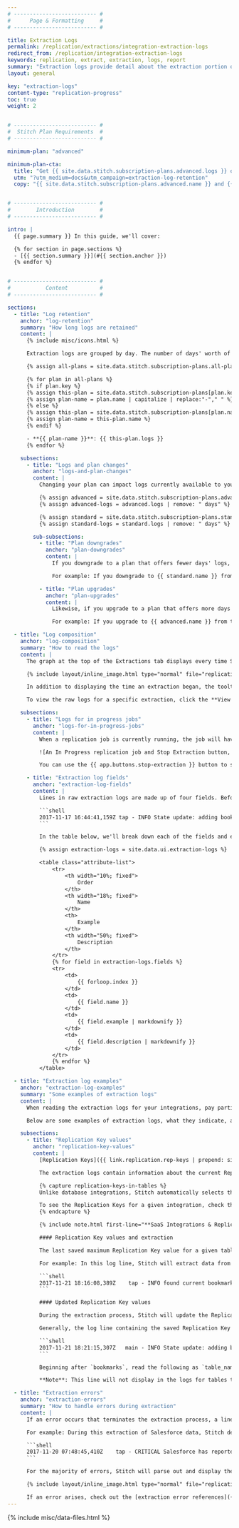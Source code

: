```yaml
---
# -------------------------- #
#      Page & Formatting     #
# -------------------------- #

title: Extraction Logs
permalink: /replication/extractions/integration-extraction-logs
redirect_from: /replication/integration-extraction-logs
keywords: replication, extract, extraction, logs, report
summary: "Extraction logs provide detail about the extraction portion of the replication process for a given integration."
layout: general

key: "extraction-logs"
content-type: "replication-progress"
toc: true
weight: 2


# -------------------------- #
#  Stitch Plan Requirements  #
# -------------------------- #

minimum-plan: "advanced"

minimum-plan-cta:
  title: "Get {{ site.data.stitch.subscription-plans.advanced.logs }} of Extraction Logs"
  utm: "?utm_medium=docs&utm_campaign=extraction-log-retention"
  copy: "{{ site.data.stitch.subscription-plans.advanced.name }} and {{ site.data.stitch.subscription-plans.premium.name }} plans come with {{ site.data.stitch.subscription-plans.unlimited.logs }} of Extraction Logs, allowing you to view an integration's extraction behavior over time, identify patterns, and quickly resolve errors when they arise."


# -------------------------- #
#        Introduction        #
# -------------------------- #

intro: |
  {{ page.summary }} In this guide, we'll cover:

  {% for section in page.sections %}
  - [{{ section.summary }}](#{{ section.anchor }})
  {% endfor %}


# -------------------------- #
#           Content          #
# -------------------------- #

sections:
  - title: "Log retention"
    anchor: "log-retention"
    summary: "How long logs are retained"
    content: |
      {% include misc/icons.html %}

      Extraction logs are grouped by day. The number of days' worth of logs available to you depends on your Stitch plan:

      {% assign all-plans = site.data.stitch.subscription-plans.all-plans %}

      {% for plan in all-plans %}
      {% if plan.key %}
      {% assign this-plan = site.data.stitch.subscription-plans[plan.key] %}
      {% assign plan-name = plan.name | capitalize | replace:"-"," " %}
      {% else %}
      {% assign this-plan = site.data.stitch.subscription-plans[plan.name] %}
      {% assign plan-name = this-plan.name %}
      {% endif %}

      - **{{ plan-name }}**: {{ this-plan.logs }}
      {% endfor %}

    subsections:
      - title: "Logs and plan changes"
        anchor: "logs-and-plan-changes"
        content: |
          Changing your plan can impact logs currently available to you.

          {% assign advanced = site.data.stitch.subscription-plans.advanced %}
          {% assign advanced-logs = advanced.logs | remove: " days" %}

          {% assign standard = site.data.stitch.subscription-plans.standard %}
          {% assign standard-logs = standard.logs | remove: " days" %}

        sub-subsections:
          - title: "Plan downgrades"
            anchor: "plan-downgrades"
            content: |
              If you downgrade to a plan that offers fewer days' logs, you'll **lose** access to the difference between your current plan and your new plan.

              For example: If you downgrade to {{ standard.name }} from the {{ advanced.name }} plan, you'll lose access to {{ advanced-logs | minus: standard-logs }} days' worth of logs.

          - title: "Plan upgrades"
            anchor: "plan-upgrades"
            content: |
              Likewise, if you upgrade to a plan that offers more days' logs, you'll immediately **gain** access to the difference.

              For example: If you upgrade to {{ advanced.name }} from the {{ standard.name }} plan, you'll gain access to an additional {{ advanced-logs | minus: standard-logs }} days' worth of logs.

  - title: "Log composition"
    anchor: "log-composition"
    summary: "How to read the logs"
    content: |
      The graph at the top of the Extractions tab displays every time Stitch connected to the integration by day, based on the integration's [Replication Frequency]({{ link.replication.rep-frequency | prepend: site.baseurl }}).

      {% include layout/inline_image.html type="normal" file="replication/extraction-graph-rep-frequency.gif" alt="Extraction graph with intervals of 30 minutes" %}

      In addition to displaying the time an extraction began, the tooltips also include how long the extraction ran for and if any errors arose.

      To view the raw logs for a specific extraction, click the **View Logs** link in the tooltip or the bar in the graph. This will open the logs for the job in the **Extraction Logs** section, located below the graph.

    subsections:
      - title: "Logs for in progress jobs"
        anchor: "logs-for-in-progress-jobs"
        content: |
          When a replication job is currently running, the job will have an **In Progress** status and a {{ app.buttons.stop-extraction }} button:

          ![An In Progress replication job and Stop Extraction button, highlighted]({{ site.baseurl }}/images/replication/stop-in-progress-job.png)

          You can use the {{ app.buttons.stop-extraction }} button to stop an in progress job, which is useful when the data source is experiencing issues. Refer to the [Start and stop extraction jobs documentation]({{ link.replication.start-stop-extraction | prepend: site.baseurl }}) for more info.

      - title: "Extraction log fields"
        anchor: "extraction-log-fields"
        content: |
          Lines in raw extraction logs are made up of four fields. Before we get into the field details, take a look at this example line:

          ```shell
          2017-11-17 16:44:41,159Z tap - INFO State update: adding bookmarks.ads.updated_time = "2017-11-06T13:29:23-05:00"
          ```

          In the table below, we'll break down each of the fields and explain what they mean.

          {% assign extraction-logs = site.data.ui.extraction-logs %}

          <table class="attribute-list">
              <tr>
                  <th width="10%; fixed">
                      Order
                  </th>
                  <th width="18%; fixed">
                      Name
                  </th>
                  <th>
                      Example
                  </th>
                  <th width="50%; fixed">
                      Description
                  </th>
              </tr>
              {% for field in extraction-logs.fields %}
              <tr>
                  <td>
                      {{ forloop.index }}
                  </td>
                  <td>
                      {{ field.name }}
                  </td>
                  <td>
                      {{ field.example | markdownify }}
                  </td>
                  <td>
                      {{ field.description | markdownify }}
                  </td>
              </tr>
              {% endfor %}
          </table>

  - title: "Extraction log examples"
    anchor: "extraction-log-examples"
    summary: "Some examples of extraction logs"
    content: |
      When reading the extraction logs for your integrations, pay particular attention to the content of the message body. The message body will contain information about what's currently happening in the extraction process and errors, should they arise.

      Below are some examples of extraction logs, what they indicate, and how to read them.

    subsections:
      - title: "Replication Key values"
        anchor: "replication-key-values"
        content: |
          [Replication Keys]({{ link.replication.rep-keys | prepend: site.baseurl }}) are columns used to identify new and updated data in tables that use [Key-based Incremental Replication]({{ link.replication.key-based-incremental | prepend: site.baseurl }}).

          The extraction logs contain information about the current Replication Key value for a given table, as well as the updated value detected during the extraction process.

          {% capture replication-keys-in-tables %}
          Unlike database integrations, Stitch automatically selects the field to use for Key-based Incremental Replication. This can make it difficult to remember which field extraction is based on.

          To see the Replication Keys for a given integration, check the **Schema** section of the [integration's documentation]({{ site.baseurl }}/integrations/saas). Look for fields with a {{ ui-icon.replication-key | flatify }} icon next to their names.
          {% endcapture %}

          {% include note.html first-line="**SaaS Integrations & Replication Keys**" content=replication-keys-in-tables %}

          #### Replication Key values and extraction

          The last saved maximum Replication Key value for a given table is used to detect new and updated data.

          For example: In this log line, Stitch will extract data from the `ads` endpoint that has an `updated_at` timestamp greater than or equal to `2017-11-06T12:48:15-05:00`:

          ```shell
          2017-11-21 18:16:08,389Z    tap - INFO found current bookmark for ads:  2017-11-06T12:48:15-05:00
          ```

          #### Updated Replication Key values

          During the extraction process, Stitch will update the Replication Key values for the tables set to replicate.

          Generally, the log line containing the saved Replication Key value for a table will be similar to this:

          ```shell
          2017-11-21 18:21:15,307Z   main - INFO State update: adding bookmarks.ads.updated_time = "2017-11-06T13:29:23-05:00"
          ```

          Beginning after `bookmarks`, read the following as `table_name.replication_key_field`. In this case, the table is `ads`, the Replication Key is `updated_time`, and the saved Replication Key value for the table is being updated to `2017-11-06T13:29:23-05:00`.

          **Note**: This line will not display in the logs for tables that have unchanged Replication Key values. This means if Stitch doesn't detect any new or updated data for a table, a line like the above will not appear in the logs for that table.

  - title: "Extraction errors"
    anchor: "extraction-errors"
    summary: "How to handle errors during extraction"
    content: |
      If an error occurs that terminates the extraction process, a line with a message type of `CRITICAL` will appear in the log. Generally, this will also display as the last line of the log.

      For example: During this extraction of Salesforce data, Stitch detected that there wasn't sufficient API quota available to continue replication:

      ```shell
      2017-11-20 07:48:45,410Z    tap - CRITICAL Salesforce has reported 32115/100000 (32.12%) total REST quota used across all Salesforce Applications. Terminating replication to not continue past configured percentage of 30.0% total quota.
      ```

      For the majority of errors, Stitch will parse out and display the messages separately from the raw extraction logs:

      {% include layout/inline_image.html type="normal" file="replication/extraction-log-error.png" alt="Error message from error that occurred during extraction" %}

      If an error arises, check out the [extraction error references]({{ link.troubleshooting.main | prepend: site.baseurl | append: "/error-notifications#integration-extraction-errors" }}) for help.
---
```

{% include misc/data-files.html %}